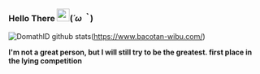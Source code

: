 ### Hello There <a href='https://www.bacotan-wibu.com'><img src="https://github.com/TheDudeThatCode/TheDudeThatCode/blob/master/Assets/Hi.gif" width="25px"></a>(*´ω｀*)

![DomathID github stats](https://github-readme-stats.vercel.app/api?username=domathid&cache_seconds=1800&locale=cn&show_icons=true&bg_color=ffffff&title_color=008082&text_color=594a4e&icon_color=ff8ba7)(https://www.bacotan-wibu.com/)


**I'm not a great person, but I will still try to be the greatest. 
first place in the lying competition**
